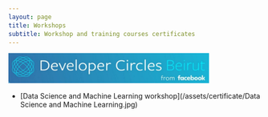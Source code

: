 ```yaml
---
layout: page
title: Workshops
subtitle: Workshop and training courses certificates
---
```


<a href="https://www.facebook.com/groups/DevCBeirut/"><img src="/assets/img/websites/DevCBeirut.jpg" width="400pt" height="60pt" /></a>

- [Data Science and Machine Learning workshop](/assets/certificate/Data Science and Machine Learning.jpg)
